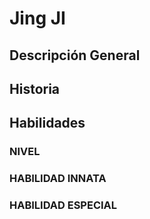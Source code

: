 # Jing JI
## Descripción General

## Historia

## Habilidades
### NIVEL
### HABILIDAD INNATA
### HABILIDAD ESPECIAL